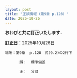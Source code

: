 ```yaml
---
layout: post
title: "正誤情報（第9章 p.128）"
date: 2025-10-26
---
```

**おわびと共に訂正いたします．**

**訂正日**：2025年10月26日

```
場所：第9章　ｐ.128　式(9.2)の2行下

　　　　誤：  標準偏差

　　　　正：  分散
```
